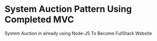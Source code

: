 # System Auction Pattern Using Completed MVC

System Auction in already using Node-JS To Become FullStack Website